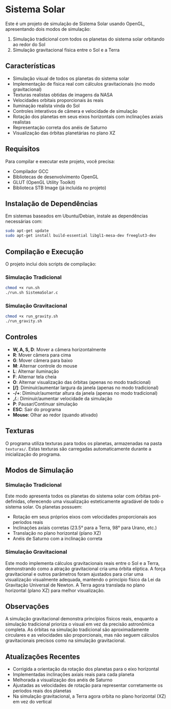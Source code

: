 # Sistema Solar

Este é um projeto de simulação de Sistema Solar usando OpenGL, apresentando dois modos de simulação:
1. Simulação tradicional com todos os planetas do sistema solar orbitando ao redor do Sol
2. Simulação gravitacional física entre o Sol e a Terra

## Características

- Simulação visual de todos os planetas do sistema solar
- Implementação de física real com cálculos gravitacionais (no modo gravitacional)
- Texturas realistas obtidas de imagens da NASA
- Velocidades orbitais proporcionais às reais
- Iluminação realista vinda do Sol
- Controles interativos de câmera e velocidade de simulação
- Rotação dos planetas em seus eixos horizontais com inclinações axiais realistas
- Representação correta dos anéis de Saturno
- Visualização das órbitas planetárias no plano XZ

## Requisitos

Para compilar e executar este projeto, você precisa:

- Compilador GCC
- Bibliotecas de desenvolvimento OpenGL
- GLUT (OpenGL Utility Toolkit)
- Biblioteca STB Image (já incluída no projeto)

## Instalação de Dependências

Em sistemas baseados em Ubuntu/Debian, instale as dependências necessárias com:

```bash
sudo apt-get update
sudo apt-get install build-essential libgl1-mesa-dev freeglut3-dev
```

## Compilação e Execução

O projeto inclui dois scripts de compilação:

### Simulação Tradicional
```bash
chmod +x run.sh
./run.sh SistemaSolar.c
```

### Simulação Gravitacional
```bash
chmod +x run_gravity.sh
./run_gravity.sh
```

## Controles

- **W, A, S, D**: Mover a câmera horizontalmente
- **R**: Mover câmera para cima
- **G**: Mover câmera para baixo
- **M**: Alternar controle do mouse
- **L**: Alternar iluminação
- **F**: Alternar tela cheia
- **O**: Alternar visualização das órbitas (apenas no modo tradicional)
- **[/]**: Diminuir/aumentar largura da janela (apenas no modo tradicional)
- **-/+**: Diminuir/aumentar altura da janela (apenas no modo tradicional)
- **,/.**: Diminuir/aumentar velocidade da simulação
- **P**: Pausar/Continuar simulação
- **ESC**: Sair do programa
- **Mouse**: Olhar ao redor (quando ativado)

## Texturas

O programa utiliza texturas para todos os planetas, armazenadas na pasta `texturas/`. Estas texturas são carregadas automaticamente durante a inicialização do programa.

## Modos de Simulação

### Simulação Tradicional
Este modo apresenta todos os planetas do sistema solar com órbitas pré-definidas, oferecendo uma visualização esteticamente agradável de todo o sistema solar. Os planetas possuem:
- Rotação em seus próprios eixos com velocidades proporcionais aos períodos reais
- Inclinações axiais corretas (23.5° para a Terra, 98° para Urano, etc.)
- Translação no plano horizontal (plano XZ)
- Anéis de Saturno com a inclinação correta

### Simulação Gravitacional
Este modo implementa cálculos gravitacionais reais entre o Sol e a Terra, demonstrando como a atração gravitacional cria uma órbita elíptica. A força gravitacional e outros parâmetros foram ajustados para criar uma visualização visualmente adequada, mantendo o princípio físico da Lei da Gravitação Universal de Newton. A Terra agora translada no plano horizontal (plano XZ) para melhor visualização.

## Observações

A simulação gravitacional demonstra princípios físicos reais, enquanto a simulação tradicional prioriza o visual em vez da precisão astronômica completa. As órbitas na simulação tradicional são aproximadamente circulares e as velocidades são proporcionais, mas não seguem cálculos gravitacionais precisos como na simulação gravitacional.

## Atualizações Recentes

- Corrigida a orientação da rotação dos planetas para o eixo horizontal
- Implementadas inclinações axiais reais para cada planeta
- Melhorada a visualização dos anéis de Saturno
- Ajustadas as velocidades de rotação para representar corretamente os períodos reais dos planetas
- Na simulação gravitacional, a Terra agora orbita no plano horizontal (XZ) em vez do vertical 